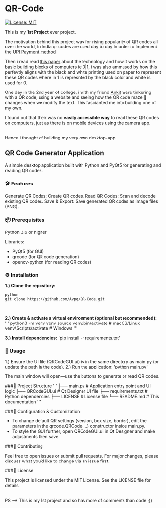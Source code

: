 # QR-Code

[![License: MIT](https://img.shields.io/badge/License-MIT-yellow.svg)](LICENSE)

This is my __1st Project__ ever project. 

The motivation behind this project was for rising popularity of QR codes all over the world, in India qr codes are used day to day
in order to implement the [UPI Payment method](https://en.wikipedia.org/wiki/Unified_Payments_Interface)

Then i read read [this paper](https://www.researchgate.net/publication/318125149_An_Introduction_to_QR_Code_Technology) about the technology and how it works on the basic building blocks of computers ie 0|1, i was also ammused by how this perfevtly aligns with the black and white printing used on paper to represent these QR codes where in 1 is represnted by the black color and white is used for 0.

One day in the 2nd year of college, i with my friend [Ankit](https://github.com/basakankit) were tinkering with a QR code, using a website and seeing how the QR code maze 🤣 changes when we modify the text. This fascianted me into building one of my own.

I found out that their was no __easily accessible way__ to read these QR codes on computers, just as there is on mobile devices using the camera app.  

<br>Hence i thought of building my very own desktop-app.
<br>

## QR Code Generator Application
A simple desktop application built with Python and PyQt5 for generating and reading QR codes.
<br>

### 🛠️ Features

Generate QR Codes: Create QR codes.
Read QR Codes: Scan and decode existing QR codes.
Save & Export: Save generated QR codes as image files (PNG).

### 📦 Prerequisites

Python 3.6 or higher

Libraries:
- PyQt5 (for GUI)
- qrcode (for QR code generation)
- opencv-python (for reading QR codes)


### ⚙️ Installation

__1.) Clone the repository:__
<br>
~~~
python
git clone https://github.com/Avpq/QR-Code.git
~~~
<br>

__2.) Create & activate a virtual environment (optional but recommended):__
'''
python3 -m venv venv
source venv/bin/activate  # macOS/Linux
venv\\Scripts\\activate   # Windows
'''
<br>

__3.) Install dependencies:__
'pip install -r requirements.txt'


### 🚀 Usage

1.) Ensure the UI file (QRCodeGUI.ui) is in the same directory as main.py (or update the path in the code).
2.) Run the application:
'python main.py'

The main window will open—use the buttons to generate or read QR codes.


###📁 Project Structure
'''
├── main.py            # Application entry point and UI logic
├── QRCodeGUI.ui       # Qt Designer UI file
├── requirements.txt   # Python dependencies
├── LICENSE            # License file
└── README.md          # This documentation
'''

###📝 Configuration & Customization

- To change default QR settings (version, box size, border), edit the parameters in the qrcode.QRCode(...) constructor inside main.py.
- To style the GUI further, open QRCodeGUI.ui in Qt Designer and make adjustments then save.

###🤝 Contributing

Feel free to open issues or submit pull requests. For major changes, please discuss what you’d like to change via an issue first.


###📜 License

This project is licensed under the MIT License. See the LICENSE file for details

<br>
PS --> This is my 1st project and so has more of comments than code ;))
